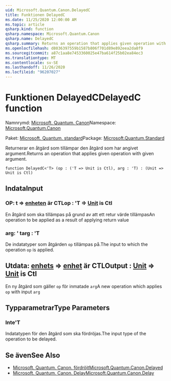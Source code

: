 ```yaml
---
uid: Microsoft.Quantum.Canon.DelayedC
title: Funktionen DelayedC
ms.date: 11/25/2020 12:00:00 AM
ms.topic: article
qsharp.kind: function
qsharp.namespace: Microsoft.Quantum.Canon
qsharp.name: DelayedC
qsharp.summary: Returns an operation that applies given operation with given argument.
ms.openlocfilehash: d8036397559b1587b806f701d89e892eea2da8f9
ms.sourcegitcommit: a87c1aa8e7453360025e47ba614f25b02ea84ec3
ms.translationtype: MT
ms.contentlocale: sv-SE
ms.lasthandoff: 11/26/2020
ms.locfileid: "96207027"
---
```

# <a name="delayedc-function"></a><span data-ttu-id="854a0-102">Funktionen DelayedC</span><span class="sxs-lookup"><span data-stu-id="854a0-102">DelayedC function</span></span>

<span data-ttu-id="854a0-103">Namnrymd: [Microsoft. Quantum. Canon](xref:Microsoft.Quantum.Canon)</span><span class="sxs-lookup"><span data-stu-id="854a0-103">Namespace: [Microsoft.Quantum.Canon](xref:Microsoft.Quantum.Canon)</span></span>

<span data-ttu-id="854a0-104">Paket: [Microsoft. Quantum. standard](https://nuget.org/packages/Microsoft.Quantum.Standard)</span><span class="sxs-lookup"><span data-stu-id="854a0-104">Package: [Microsoft.Quantum.Standard](https://nuget.org/packages/Microsoft.Quantum.Standard)</span></span>


<span data-ttu-id="854a0-105">Returnerar en åtgärd som tillämpar den åtgärd som har angivet argument.</span><span class="sxs-lookup"><span data-stu-id="854a0-105">Returns an operation that applies given operation with given argument.</span></span>

```qsharp
function DelayedC<'T> (op : ('T => Unit is Ctl), arg : 'T) : (Unit => Unit is Ctl)
```


## <a name="input"></a><span data-ttu-id="854a0-106">Indata</span><span class="sxs-lookup"><span data-stu-id="854a0-106">Input</span></span>

### <a name="op--t--unit--is-ctl"></a><span data-ttu-id="854a0-107">OP: t => [enheten](xref:microsoft.quantum.lang-ref.unit)  är CTL</span><span class="sxs-lookup"><span data-stu-id="854a0-107">op : 'T => [Unit](xref:microsoft.quantum.lang-ref.unit)  is Ctl</span></span>

<span data-ttu-id="854a0-108">En åtgärd som ska tillämpas på grund av att ett retur värde tillämpas</span><span class="sxs-lookup"><span data-stu-id="854a0-108">An operation to be applied as a result of applying return value</span></span>


### <a name="arg--t"></a><span data-ttu-id="854a0-109">arg: ' t</span><span class="sxs-lookup"><span data-stu-id="854a0-109">arg : 'T</span></span>

<span data-ttu-id="854a0-110">De indatatyper som åtgärden `op` tillämpas på.</span><span class="sxs-lookup"><span data-stu-id="854a0-110">The input to which the operation `op` is applied.</span></span>



## <a name="output--unit--unit--is-ctl"></a><span data-ttu-id="854a0-111">Utdata: [enhets](xref:microsoft.quantum.lang-ref.unit) => [enhet](xref:microsoft.quantum.lang-ref.unit)  är CTL</span><span class="sxs-lookup"><span data-stu-id="854a0-111">Output : [Unit](xref:microsoft.quantum.lang-ref.unit) => [Unit](xref:microsoft.quantum.lang-ref.unit)  is Ctl</span></span>

<span data-ttu-id="854a0-112">En ny åtgärd som gäller `op` för inmatade `arg`</span><span class="sxs-lookup"><span data-stu-id="854a0-112">A new operation which applies `op` with input `arg`</span></span>

## <a name="type-parameters"></a><span data-ttu-id="854a0-113">Typparametrar</span><span class="sxs-lookup"><span data-stu-id="854a0-113">Type Parameters</span></span>

### <a name="t"></a><span data-ttu-id="854a0-114">Inte</span><span class="sxs-lookup"><span data-stu-id="854a0-114">'T</span></span>

<span data-ttu-id="854a0-115">Indatatypen för den åtgärd som ska fördröjas.</span><span class="sxs-lookup"><span data-stu-id="854a0-115">The input type of the operation to be delayed.</span></span>

## <a name="see-also"></a><span data-ttu-id="854a0-116">Se även</span><span class="sxs-lookup"><span data-stu-id="854a0-116">See Also</span></span>

- [<span data-ttu-id="854a0-117">Microsoft. Quantum. Canon. fördröjt</span><span class="sxs-lookup"><span data-stu-id="854a0-117">Microsoft.Quantum.Canon.Delayed</span></span>](xref:Microsoft.Quantum.Canon.Delayed)
- [<span data-ttu-id="854a0-118">Microsoft. Quantum. Canon. Delay</span><span class="sxs-lookup"><span data-stu-id="854a0-118">Microsoft.Quantum.Canon.Delay</span></span>](xref:Microsoft.Quantum.Canon.Delay)